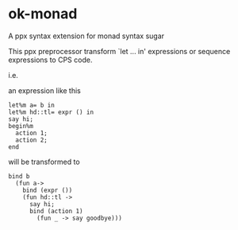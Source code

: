 ok-monad
========

A ppx syntax extension for monad syntax sugar

This ppx preprocessor transform `let ... in' expressions or sequence expressions to CPS code. 

i.e.

an expression like this

    let%m a= b in
    let%m hd::tl= expr () in
    say hi;
    begin%m
      action 1;
      action 2;
    end

will be transformed to

    bind b
      (fun a->
        bind (expr ())
        (fun hd::tl ->
          say hi;
          bind (action 1)
            (fun _ -> say goodbye)))

